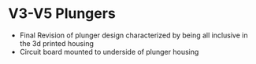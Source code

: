# V3-V5 Plungers
- Final Revision of plunger design characterized by being all inclusive in the 3d printed housing
- Circuit board mounted to underside of plunger housing
